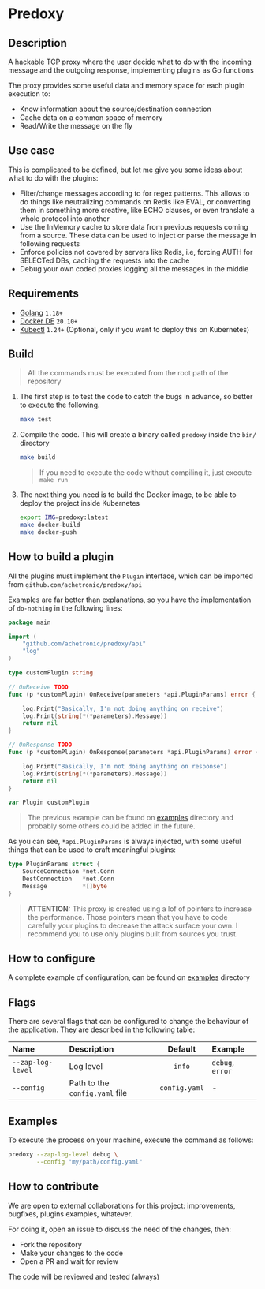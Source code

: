 # Predoxy

## Description

A hackable TCP proxy where the user decide what to do with the incoming message and the outgoing response, 
implementing plugins as Go functions

The proxy provides some useful data and memory space for each plugin execution to:

- Know information about the source/destination connection
- Cache data on a common space of memory
- Read/Write the message on the fly

## Use case

This is complicated to be defined, but let me give you some ideas about what to do with the plugins:

- Filter/change messages according to for regex patterns. This allows to do things like neutralizing commands on 
  Redis like EVAL, or converting them in something more creative, like ECHO clauses, or even translate a whole protocol
  into another
- Use the InMemory cache to store data from previous requests coming from a source. These data can be used to inject
  or parse the message in following requests
- Enforce policies not covered by servers like Redis, i.e, forcing AUTH for SELECTed DBs, caching the requests 
  into the cache
- Debug your own coded proxies logging all the messages in the middle

## Requirements

- [Golang](https://go.dev/dl/) `1.18+`
- [Docker DE](https://docs.docker.com/get-docker/) `20.10+`
- [Kubectl](https://kubernetes.io/docs/tasks/tools/) `1.24+` (Optional, only if you want to deploy this on Kubernetes)

## Build

> All the commands must be executed from the root path of the repository

1. The first step is to test the code to catch the bugs in advance, so better to execute the following.

    ```bash
    make test
    ```

2. Compile the code. This will create a binary called `predoxy` inside the `bin/` directory

    ```bash
    make build
    ```
   
   > If you need to execute the code without compiling it, just execute `make run`

3. The next thing you need is to build the Docker image, to be able to deploy the project inside Kubernetes

    ```bash
    export IMG=predoxy:latest
    make docker-build
    make docker-push
    ```
   
## How to build a plugin

All the plugins must implement the `Plugin` interface, which can be imported from `github.com/achetronic/predoxy/api`

Examples are far better than explanations, so you have the implementation of `do-nothing` in the following lines:

```go 
package main

import (
	"github.com/achetronic/predoxy/api"
	"log"
)

type customPlugin string

// OnReceive TODO
func (p *customPlugin) OnReceive(parameters *api.PluginParams) error {

	log.Print("Basically, I'm not doing anything on receive")
	log.Print(string(*(*parameters).Message))
	return nil
}

// OnResponse TODO
func (p *customPlugin) OnResponse(parameters *api.PluginParams) error {

	log.Print("Basically, I'm not doing anything on response")
	log.Print(string(*(*parameters).Message))
	return nil
}

var Plugin customPlugin
```

> The previous example can be found on [examples](examples) directory and probably some others could be added in the future.

As you can see, `*api.PluginParams` is always injected, with some useful things that can be used to craft 
meaningful plugins:

```go
type PluginParams struct {
	SourceConnection *net.Conn
	DestConnection   *net.Conn
	Message          *[]byte
}
```

> **ATTENTION:** This proxy is created using a lof of pointers to increase the performance. Those pointers mean that
> you have to code carefully your plugins to decrease the attack surface your own. I recommend you to use only
> plugins built from sources you trust.

## How to configure

A complete example of configuration, can be found on [examples](examples) directory

## Flags

There are several flags that can be configured to change the behaviour of the
application. They are described in the following table:

| Name              | Description                    |    Default    | Example          |
|:------------------|:-------------------------------|:-------------:|:-----------------|
| `--zap-log-level` | Log level                      |    `info`     | `debug`, `error` |
| `--config`        | Path to the `config.yaml` file | `config.yaml` | -                |

## Examples

To execute the process on your machine, execute the command as follows:

```sh
predoxy --zap-log-level debug \
        --config "my/path/config.yaml" 
```

## How to contribute

We are open to external collaborations for this project: improvements, bugfixes, plugins examples, whatever.

For doing it, open an issue to discuss the need of the changes, then:

- Fork the repository
- Make your changes to the code
- Open a PR and wait for review

The code will be reviewed and tested (always)

